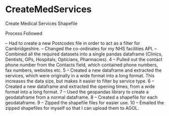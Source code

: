 # CreateMedServices
Create Medical Services Shapefile

Process Followed

– Had to create a new Postcodes file in order to act as a filter for Cambridgeshire.
– Changed the co-ordinates for my NHS facilities API.
– Combined all the required datasets into a single pandas dataframe (Clinics, Dentists, GPs, Hospitals, Opticians, Pharmacies).
4 – Pulled out the contact phone number from the Contacts field, which contained phone numbers, fax numbers, websites etc.
5 – Created a new dataframe and extracted the services, which were originally in a wide format into a long format. This increases the data size, but makes it easier to filter by service type.
6 – Created a new dataframe and extracted the opening times, from a wide format into a long format.
7 – Used the geopandas library to create a geodataframe from a normal dataframe.
8 – Created a shapefile for each geodataframe.
9 – Zipped the shapefile files for easier use.
10 – Emailed the zipped shapefiles for myself so that I can upload them to AGOL.
